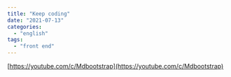 ```yaml
---
title: "Keep coding"
date: "2021-07-13"
categories:
  - "english"
tags:
  - "front end"
---
```


[https://youtube.com/c/Mdbootstrap](https://youtube.com/c/Mdbootstrap)
